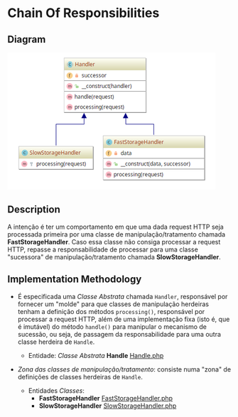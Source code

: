 # Chain Of Responsibilities

## Diagram

![Image of AbstractFactory](../../../images/chain-of-responsibilities.png)

## Description

A intenção é ter um comportamento em que uma dada request HTTP seja processada
primeira por uma classe de manipulação/tratamento chamada **FastStorageHandler**.
Caso essa classe não consiga processar a request HTTP, repasse a responsabilidade
de processar para uma classe "sucessora" de manipulação/tratamento chamada **SlowStorageHandler**.

## Implementation Methodology

* É especificada uma *Classe Abstrata* chamada `Handler`, responsável por fornecer
um "molde" para que classes de manipulação herdeiras tenham a definição dos métodos
`processing()`, responsável por processar a request HTTP, além de uma implementação 
fixa (isto é, que é imutável) do método `handle()` para manipular o mecanismo de
sucessão, ou seja, de passagem da responsabilidade para uma outra classe herdeira de `Handle`.
    * Entidade: *Classe Abstrata* **Handle** [Handle.php](Handler.php)

* *Zona das classes de manipulação/tratamento*: consiste numa "zona" de definições de classes
herdeiras de `Handle`.
    * Entidades *Classes*:
        * **FastStorageHandler** [FastStorageHandler.php](FastStorageHandler.php)
        * **SlowStorageHandler** [SlowStorageHandler.php](SlowStorageHandler.php)